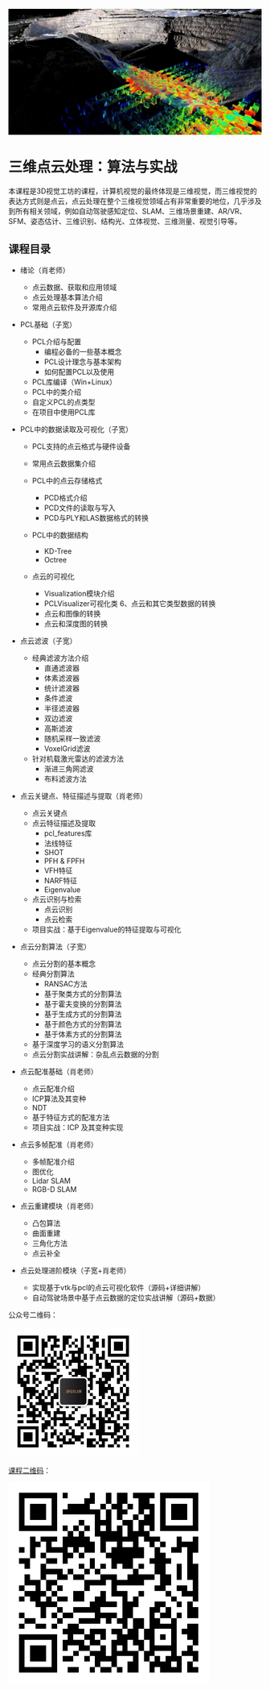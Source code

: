 ![](img/00/pcl_Industrial.png)

# 三维点云处理：算法与实战

本课程是3D视觉工坊的课程，计算机视觉的最终体现是三维视觉，而三维视觉的表达方式则是点云，点云处理在整个三维视觉领域占有非常重要的地位，几乎涉及到所有相关领域，例如自动驾驶感知定位、SLAM、三维场景重建、AR/VR、SFM、姿态估计、三维识别、结构光、立体视觉、三维测量、视觉引导等。

## 课程目录

- 绪论（肖老师）
  + 点云数据、获取和应用领域
  + 点云处理基本算法介绍
  + 常用点云软件及开源库介绍
- PCL基础（子宽）
  + PCL介绍与配置
    + 编程必备的一些基本概念
    + PCL设计理念与基本架构
    + 如何配置PCL以及使用
  + PCL库编译（Win+Linux）
  + PCL中的类介绍
  + 自定义PCL的点类型
  + 在项目中使用PCL库
- PCL中的数据读取及可视化（子宽）
  + PCL支持的点云格式与硬件设备
  + 常用点云数据集介绍
  + PCL中的点云存储格式
    + PCD格式介绍
    + PCD文件的读取与写入
    + PCD与PLY和LAS数据格式的转换
  + PCL中的数据结构
    + KD-Tree
    + Octree

  + 点云的可视化
    + Visualization模块介绍
    + PCLVisualizer可视化类
6、点云和其它类型数据的转换
    + 点云和图像的转换
    + 点云和深度图的转换
- 点云滤波（子宽）
  + 经典滤波方法介绍
    + 直通滤波器
    + 体素滤波器
    + 统计滤波器
    + 条件滤波
    + 半径滤波器
    + 双边滤波
    + 高斯滤波
    + 随机采样一致滤波
    + VoxelGrid滤波
  + 针对机载激光雷达的滤波方法
    + 渐进三角网滤波
    + 布料滤波方法
- 点云关键点、特征描述与提取（肖老师）

  + 点云关键点
  + 点云特征描述及提取
    + pcl_features库
    + 法线特征
    + SHOT
    + PFH & FPFH
    + VFH特征
    + NARF特征
    + Eigenvalue
  + 点云识别与检索
    + 点云识别
    + 点云检索
  + 项目实战：基于Eigenvalue的特征提取与可视化
- 点云分割算法（子宽）
  + 点云分割的基本概念
  + 经典分割算法
    + RANSAC方法
    + 基于聚类方式的分割算法
    + 基于霍夫变换的分割算法
    + 基于生成方式的分割算法
    + 基于颜色方式的分割算法
    + 基于体素方式的分割算法
  + 基于深度学习的语义分割算法
  + 点云分割实战讲解：杂乱点云数据的分割

- 点云配准基础（肖老师）
  + 点云配准介绍
  + ICP算法及其变种
  + NDT
  + 基于特征方式的配准方法
  + 项目实战：ICP 及其变种实现
- 点云多帧配准（肖老师）
  + 多帧配准介绍
  + 图优化
  + Lidar SLAM
  + RGB-D SLAM
- 点云重建模块（肖老师）
  + 凸包算法
  + 曲面重建
  + 三角化方法
  + 点云补全
- 点云处理进阶模块（子宽+肖老师）
  + 实现基于vtk与pcl的点云可视化软件（源码+详细讲解）
  + 自动驾驶场景中基于点云数据的定位实战讲解（源码+数据）

公众号二维码：

![](img/00/3D视觉工坊.jpg)

[课程二维码](https://lgo.h5.xeknow.com/s/2yFy3W)：

![](img/00/pcl_Industrial_lesson.png)